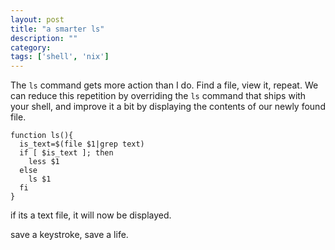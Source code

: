```yaml
---
layout: post
title: "a smarter ls"
description: ""
category:
tags: ['shell', 'nix']
---
```


The `ls` command gets more action than I do. Find a file, view it, repeat. We can reduce this repetition by overriding the `ls` command that ships with your shell, and improve it a bit by displaying the contents of our newly found file.

```
function ls(){
  is_text=$(file $1|grep text)
  if [ $is_text ]; then
    less $1
  else
    ls $1
  fi
}
```

if its a text file, it will now be displayed.

save a keystroke, save a life.
